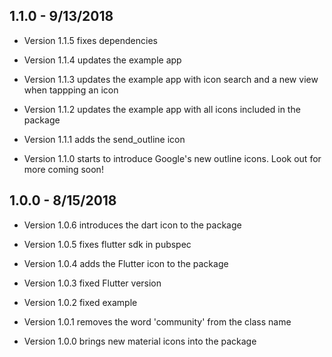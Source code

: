 ## 1.1.0 - 9/13/2018
* Version 1.1.5 fixes dependencies

* Version 1.1.4 updates the example app

* Version 1.1.3 updates the example app with icon search and a new view when tappping an icon

* Version 1.1.2 updates the example app with all icons included in the package

* Version 1.1.1 adds the send_outline icon

* Version 1.1.0 starts to introduce Google's new outline icons. Look out for more coming soon!

## 1.0.0 - 8/15/2018

* Version 1.0.6 introduces the dart icon to the package

* Version 1.0.5 fixes flutter sdk in pubspec

* Version 1.0.4 adds the Flutter icon to the package

* Version 1.0.3 fixed Flutter version

* Version 1.0.2 fixed example

* Version 1.0.1 removes the word 'community' from the class name

* Version 1.0.0 brings new material icons into the package